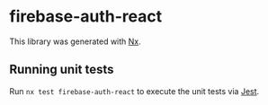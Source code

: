 # firebase-auth-react

This library was generated with [Nx](https://nx.dev).

## Running unit tests

Run `nx test firebase-auth-react` to execute the unit tests via [Jest](https://jestjs.io).
